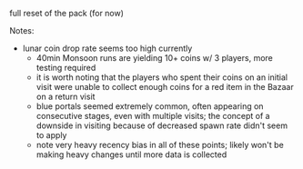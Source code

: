 full reset of the pack (for now)

Notes:
- lunar coin drop rate seems too high currently
  - 40min Monsoon runs are yielding 10+ coins w/ 3 players, more testing required
  - it is worth noting that the players who spent their coins on an initial visit were unable to collect enough coins for a red item in the Bazaar on a return visit
  - blue portals seemed extremely common, often appearing on consecutive stages, even with multiple visits; the concept of a downside in visiting because of decreased spawn rate didn't seem to apply
  - note very heavy recency bias in all of these points; likely won't be making heavy changes until more data is collected
